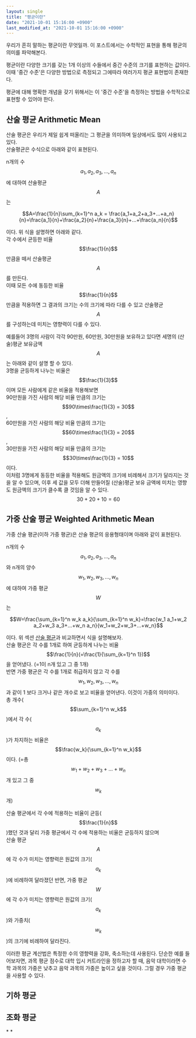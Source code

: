 ```yaml
---
layout: single
title: "평균이란"
date: "2021-10-01 15:16:00 +0900"
last_modified_at: "2021-10-01 15:16:00 +0900"
---
```

우리가 흔히 말하는 평균이란 무엇일까. 이 포스트에서는 수학적인 표현을 통해 평균의 의미를 파악해본다.

평균이란 다양한 크기를 갖는 1개 이상의 수들에서 중간 수준의 크기를 표현하는 값이다.<br/>
이때 '중간 수준'은 다양한 방법으로 측정되고 그에따라 여러가지 평균 표현법이 존재한다.

평균에 대해 명확한 개념을 갖기 위해서는 이 '중간 수준'을 측정하는 방법을 수학적으로 표현할 수 있어야 한다.

## 산술 평균 Arithmetic Mean

산술 평균은 우리가 제일 쉽게 떠올리는 그 평균을 의미하며 일상에서도 많이 사용되고 있다.<br/>
산술평균은 수식으로 아래와 같이 표현된다.

n개의 수 $$a_1, a_2, a_3, ..., a_n$$에 대하여 산술평균 $$A$$는

$$A=\frac{1}{n}\sum_{k=1}^n a_k = \frac{a_1+a_2+a_3+...+a_n}{n}=\frac{a_1}{n}+\frac{a_2}{n}+\frac{a_3}{n}+...+\frac{a_n}{n}$$

이다. 위 식을 설명하면 아래와 같다.<br/>
각 수에서 균등한 비율 $$\frac{1}{n}$$ 만큼을 떼서 산술평균 $$A$$를 만든다.<br/>
이때 모든 수에 동등한 비율 $$\frac{1}{n}$$ 만큼을 적용하면 그 결과의 크기는 수의 크기에 따라 다를 수 있고
산술평균 $$A$$를 구성하는데 미치는 영향력이 다를 수 있다.

예를들어 3명의 사람이 각각 90만원, 60만원, 30만원을 보유하고 있다면 세명의 (산술)평균 보유금액 $$A$$는 아래와 같이 설명 할 수 있다.<br/>
3명을 균등하게 나누는 비율은 $$\frac{1}{3}$$ 이며 모든 사람에게 같은 비율을 적용해보면<br/>
90만원을 가진 사람의 해당 비율 만큼의 크기는 $$90\times\frac{1}{3} = 30$$,<br/>
60만원을 가진 사람의 해당 비율 만큼의 크기는 $$60\times\frac{1}{3} = 20$$,<br/>
30만원을 가진 사람의 해당 비율 만큼의 크기는 $$30\times\frac{1}{3} = 10$$ 이다.<br/>
이처럼 3명에게 동등한 비율을 적용해도 원금액의 크기에 비례해서 크기가 달라지는 것을 알 수 있으며,
이후 세 값을 모두 더해 만들어질 (산술)평균 보유 금액에 미치는 영향도 원금액의 크기가 클수록 클 것임을 알 수 있다. <br/>
$$30 + 20 + 10 = 60$$

## 가중 산술 평균 Weighted Arithmetic Mean

가중 산술 평균(이하 가중 평균)은 산술 평균의 응용형태이며 아래와 같이 표현된다.

n개의 수 $$a_1, a_2, a_3, ..., a_n$$와 n개의 양수 $$w_1, w_2, w_3, ..., w_n$$에 대하여 가중 평균 $$W$$는

$$W=\frac{\sum_{k=1}^n w_k a_k}{\sum_{k=1}^n w_k}=\frac{w_1 a_1+w_2 a_2+w_3 a_3+...+w_n a_n}{w_1+w_2+w_3+...+w_n}$$

이다. 위 섹션 [산술 평균](#산술-평균-arithmetic-mean)과 비교하면서 식을 설명해보자.<br/>
산술 평균은 각 수를 1개로 하여 균등하게 나누는 비율 $$\frac{1}{n}(=\frac{1}{\sum_{k=1}^n 1})$$을 얻어냈다. (=1이 n개 있고 그 중 1개)<br/>
반면 가중 평균은 각 수를 1개로 취급하지 않고 각 수를 $$w_1, w_2, w_3, ..., w_n$$과 같이 1 보다 크거나 같은 개수로 보고 비율을 얻어낸다.
이것이 가중의 의미이다.<br/>
총 개수($$\sum_{k=1}^n w_k$$)에서 각 수($$a_k$$)가 차지하는 비율은 $$\frac{w_k}{\sum_{k=1}^n w_k}$$ 이다. (=총 $$w_1+w_2+w_3+...+w_n$$개 있고 그 중 $$w_k$$개)

산술 평균에서 각 수에 적용하는 비율이 균등($$\frac{1}{n}$$)했던 것과 달리 가중 평균에서 각 수에 적용하는 비율은 균등하지 않으며<br/>
산술 평균 $$A$$에 각 수가 미치는 영향력은 원값의 크기($$a_k$$)에 비례하여 달라졌던 반면,
가중 평균 $$W$$에 각 수가 미치는 영향력은 원값의 크기($$a_k$$)와 가중치($$w_k$$)의 크기에 비례하여 달라진다.

이러한 평균 계산법은 특정한 수의 영향력을 강화, 축소하는데 사용된다.
단순한 예를 들어보자면, 과목 평균 점수로 대학 입시 커트라인을 정하고자 할 때, 음악 대학이라면 수학 과목의 가중은 낮추고 음악 과목의 가중은 높이고 싶을 것이다.
그럴 경우 가중 평균을 사용할 수 있다.

## 기하 평균

## 조화 평균

<div class="md-reference" markdown=1>
* <https://ko.wikipedia.org/wiki/%EC%82%B0%EC%88%A0_%ED%8F%89%EA%B7%A0>
* <https://en.wikipedia.org/wiki/Weighted_arithmetic_mean>
</div>

